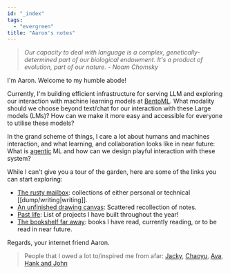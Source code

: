 ```yaml
---
id: "_index"
tags:
  - "evergreen"
title: "Aaron's notes"
---
```


> _Our capacity to deal with language is a complex, genetically-determined part of our biological endowment. It's a product of evolution, part of our nature. - Noam Chomsky_

I'm Aaron. Welcome to my humble abode!

Currently, I'm building efficient infrastructure for serving LLM and exploring
our interaction with machine learning models at [BentoML](https://www.bentoml.com/).
What modality should we choose beyond text/chat for our interaction with these Large models (LMs)?
How can we make it more easy and accessible for everyone to utilise these models?

In the grand scheme of things, I care a lot about humans and machines interaction, and what learning, and collaboration looks like in near future:
What is [agentic](https://jzhao.xyz/posts/agentic-computing) ML and how can we design playful interaction with these system?

While I can't give you a tour of the garden, here are some of the links you can start exploring:

- [The rusty mailbox](/posts/): collections of either personal or technical [[dump/writing|writing]].
- [An unfinished drawing canvas](/dump): Scattered recollection of notes.
- [Past life](/dump/projects): List of projects I have built throughout the year!
- [The bookshelf far away](/books): books I have read, currently reading, or to be read in near future.

Regards, your internet friend Aaron.

> People that I owed a lot to/inspired me from afar: [Jacky](https://jzhao.xyz/), [Chaoyu](https://twitter.com/chaoyu_), [Ava](https://www.avabear.xyz/), [Hank and John](https://www.youtube.com/@vlogbrothers)
